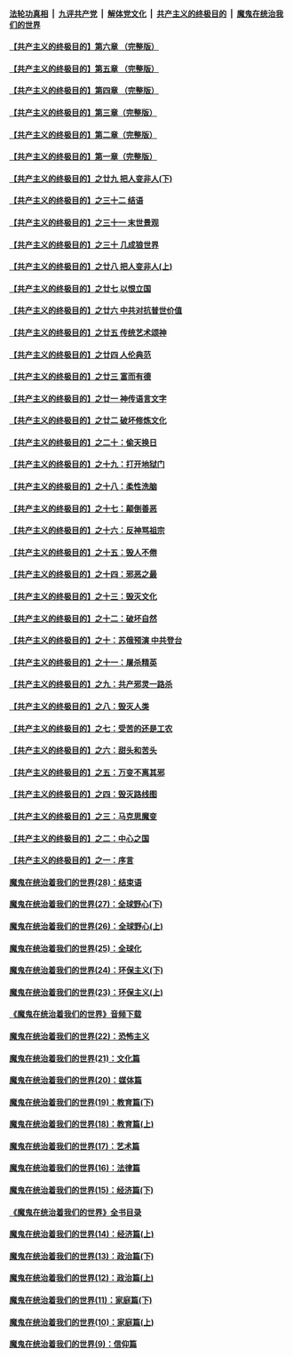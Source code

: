 ####  [法轮功真相](../../../../basic/blob/master/README.md?t=01020239) &nbsp;|&nbsp; [九评共产党](../../../../9ping.md/blob/master/README.md?t=01020239) &nbsp;|&nbsp; [解体党文化](../../../../jtdwh.md/blob/master/README.md?t=01020239)  &nbsp;|&nbsp; [共产主义的终极目的](../../../../gczydzjmd.md/blob/master/README.md?t=01020239) &nbsp;|&nbsp; [魔鬼在统治我们的世界](../../../../mgztzwmdsj.md/blob/master/README.md?t=01020239) 

#### [【共产主义的终极目的】第六章 （完整版）](../pages/nsc422/n11428913.md?t=01020239) 

#### [【共产主义的终极目的】第五章 （完整版）](../pages/nsc422/n11428912.md?t=01020239) 

#### [【共产主义的终极目的】第四章 （完整版）](../pages/nsc422/n11428907.md?t=01020239) 

#### [【共产主义的终极目的】第三章（完整版）](../pages/nsc422/n11428848.md?t=01020239) 

#### [【共产主义的终极目的】第二章（完整版）](../pages/nsc422/n11428831.md?t=01020239) 

#### [【共产主义的终极目的】第一章（完整版）](../pages/nsc422/n11417651.md?t=01020239) 

#### [【共产主义的终极目的】之廿九 把人变非人(下)](../pages/nsc422/n11344140.md?t=01020239) 

#### [【共产主义的终极目的】之三十二 结语](../pages/nsc422/n11360535.md?t=01020239) 

#### [【共产主义的终极目的】之三十一 末世景观](../pages/nsc422/n11351129.md?t=01020239) 

#### [【共产主义的终极目的】之三十 几成狼世界](../pages/nsc422/n11348280.md?t=01020239) 

#### [【共产主义的终极目的】之廿八 把人变非人(上)](../pages/nsc422/n11340492.md?t=01020239) 

#### [【共产主义的终极目的】之廿七 以恨立国](../pages/nsc422/n11336944.md?t=01020239) 

#### [【共产主义的终极目的】之廿六 中共对抗普世价值](../pages/nsc422/n11324785.md?t=01020239) 

#### [【共产主义的终极目的】之廿五 传统艺术颂神](../pages/nsc422/n11296396.md?t=01020239) 

#### [【共产主义的终极目的】之廿四 人伦典范](../pages/nsc422/n11296397.md?t=01020239) 

#### [【共产主义的终极目的】之廿三 富而有德](../pages/nsc422/n11283598.md?t=01020239) 

#### [【共产主义的终极目的】之廿一 神传语言文字](../pages/nsc422/n11263265.md?t=01020239) 

#### [【共产主义的终极目的】之廿二 破坏修炼文化](../pages/nsc422/n11245728.md?t=01020239) 

#### [【共产主义的终极目的】之二十：偷天换日](../pages/nsc422/n11238846.md?t=01020239) 

#### [【共产主义的终极目的】之十九：打开地狱门](../pages/nsc422/n11206376.md?t=01020239) 

#### [【共产主义的终极目的】之十八：柔性洗脑](../pages/nsc422/n11199994.md?t=01020239) 

#### [【共产主义的终极目的】之十七：颠倒善恶](../pages/nsc422/n11179782.md?t=01020239) 

#### [【共产主义的终极目的】之十六：反神骂祖宗](../pages/nsc422/n11166798.md?t=01020239) 

#### [【共产主义的终极目的】之十五：毁人不倦](../pages/nsc422/n11166792.md?t=01020239) 

#### [【共产主义的终极目的】之十四：邪恶之最](../pages/nsc422/n11150249.md?t=01020239) 

#### [【共产主义的终极目的】之十三：毁灭文化](../pages/nsc422/n11135227.md?t=01020239) 

#### [【共产主义的终极目的】之十二：破坏自然](../pages/nsc422/n11135214.md?t=01020239) 

#### [【共产主义的终极目的】之十：苏俄预演 中共登台](../pages/nsc422/n11118424.md?t=01020239) 

#### [【共产主义的终极目的】之十一：屠杀精英](../pages/nsc422/n11118442.md?t=01020239) 

#### [【共产主义的终极目的】之九：共产邪灵一路杀](../pages/nsc422/n11114139.md?t=01020239) 

#### [【共产主义的终极目的】之八：毁灭人类](../pages/nsc422/n11108503.md?t=01020239) 

#### [【共产主义的终极目的】之七：受苦的还是工农](../pages/nsc422/n11101809.md?t=01020239) 

#### [【共产主义的终极目的】之六：甜头和苦头](../pages/nsc422/n11096971.md?t=01020239) 

#### [【共产主义的终极目的】之五：万变不离其邪](../pages/nsc422/n11091285.md?t=01020239) 

#### [【共产主义的终极目的】之四：毁灭路线图](../pages/nsc422/n11086284.md?t=01020239) 

#### [【共产主义的终极目的】之三：马克思魔变](../pages/nsc422/n11061941.md?t=01020239) 

#### [【共产主义的终极目的】之二：中心之国](../pages/nsc422/n11047728.md?t=01020239) 

#### [【共产主义的终极目的】之一：序言](../pages/nsc422/n11086077.md?t=01020239) 

#### [魔鬼在统治着我们的世界(28)：结束语](../pages/nsc422/n10936246.md?t=01020239) 

#### [魔鬼在统治着我们的世界(27)：全球野心(下)](../pages/nsc422/n10928319.md?t=01020239) 

#### [魔鬼在统治着我们的世界(26)：全球野心(上)](../pages/nsc422/n10900318.md?t=01020239) 

#### [魔鬼在统治着我们的世界(25)：全球化](../pages/nsc422/n10788205.md?t=01020239) 

#### [魔鬼在统治着我们的世界(24)：环保主义(下)](../pages/nsc422/n10695307.md?t=01020239) 

#### [魔鬼在统治着我们的世界(23)：环保主义(上)](../pages/nsc422/n10688613.md?t=01020239) 

#### [《魔鬼在统治着我们的世界》音频下载](../pages/nsc422/n10635553.md?t=01020239) 

#### [魔鬼在统治着我们的世界(22)：恐怖主义](../pages/nsc422/n10614727.md?t=01020239) 

#### [魔鬼在统治着我们的世界(21)：文化篇](../pages/nsc422/n10597706.md?t=01020239) 

#### [魔鬼在统治着我们的世界(20)：媒体篇](../pages/nsc422/n10586579.md?t=01020239) 

#### [魔鬼在统治着我们的世界(19)：教育篇(下)](../pages/nsc422/n10564808.md?t=01020239) 

#### [魔鬼在统治着我们的世界(18)：教育篇(上)](../pages/nsc422/n10526970.md?t=01020239) 

#### [魔鬼在统治着我们的世界(17)：艺术篇](../pages/nsc422/n10499093.md?t=01020239) 

#### [魔鬼在统治着我们的世界(16)：法律篇](../pages/nsc422/n10485969.md?t=01020239) 

#### [魔鬼在统治着我们的世界(15)：经济篇(下)](../pages/nsc422/n10469975.md?t=01020239) 

#### [《魔鬼在统治着我们的世界》全书目录](../pages/nsc422/n10464261.md?t=01020239) 

#### [魔鬼在统治着我们的世界(14)：经济篇(上)](../pages/nsc422/n10457370.md?t=01020239) 

#### [魔鬼在统治着我们的世界(13)：政治篇(下)](../pages/nsc422/n10448270.md?t=01020239) 

#### [魔鬼在统治着我们的世界(12)：政治篇(上)](../pages/nsc422/n10444576.md?t=01020239) 

#### [魔鬼在统治着我们的世界(11)：家庭篇(下)](../pages/nsc422/n10440961.md?t=01020239) 

#### [魔鬼在统治着我们的世界(10)：家庭篇(上)](../pages/nsc422/n10435448.md?t=01020239) 

#### [魔鬼在统治着我们的世界(9)：信仰篇](../pages/nsc422/n10432159.md?t=01020239) 

